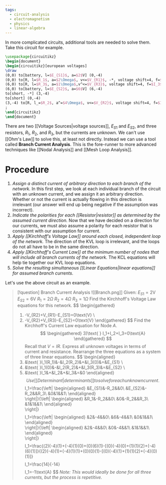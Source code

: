 ```yaml
---
tags:
  - circuit-analysis
  - electromagnetism
  - physics
  - linear-algebra
---
```

In more complicated circuits, additional tools are needed to solve them. Take this circuit for example.
```tikz
\usepackage{circuitikz}
\begin{document}
\begin{circuitikz}[european voltages]
\draw
(0,0) to[battery, l=$E_{S1}$, a=$2$V] (0,-4)
(0,0) to[R, l=$R_1$, a=$2\Omega$, v<=$V_{R1}$, -*, voltage shift=4, f=$I_1$] (3,0)
(6,0) to[R, l=$R_3$, a=$1\Omega$,v^<=$V_{R3}$, voltage shift=4, f=$I_3$] (3,0)
(6,0) to[battery, l=$E_{S2}$, a=$6$V] (6,-4)
to[short, -*] (3,-4)
to[short] (0,-4)
(3,-4) to[R, l_=$R_2$, a^=$4\Omega$, v<=$V_{R2}$, voltage shift=4, f=$I_2$] (3,0)
;
\end{circuitikz}
\end{document}
```

There are two [[Voltage Sources|voltage sources]], $E_{S1}$ and $E_{S2}$, and three resistors, $R_1$, $R_2$, and $R_3$, but the currents are unknown. We can't use [[Ohm's Law]] to solve this, at least not directly. Instead we can use a tool called **Branch Current Analysis**. This is the fore-runner to more advanced techniques like [[Nodal Analysis]] and [[Mesh Loop Analysis]].

# Procedure

1. *Assign a distinct current of arbitrary direction to each branch of the network.*
		In this first step, we look at each individual branch of the circuit with an unknown current, and we assign it an arbitrary direction. Whether or not the current is actually flowing in this direction is irrelevant (our answer will end up being negative if the assumption was incorrect).
2. *Indicate the polarities for each [[Resistor|resistor]] as determined by the assumed current direction.*
		Now that we have decided on a direction for our currents, we must also assume a polarity for each resistor that is consistent with our assumption for current.
3. *Apply [[Kirchhoff’s Voltage Law]] around each closed, independent loop of the network.*
		The direction of the KVL loop is irrelevant, and the loops do not all have to be in the same direction.
4. *Apply [[Kirchhoff's Current Law]] at the minimum number of nodes that will include all branch currents of the network.*
		The KCL equations will help tie together our KVL loop equations.
5. *Solve the resulting simultaneous [[Linear Equations|linear equations]] for assumed branch currents.*

Let's use the above circuit as an example.
> [!question] Branch Current Analysis
> ![[Branch.png]]
> Given:
> 	$E_{S1}=2\text{V}$
> 	$E_{S2}=6\text{V}$
> 	$R_1=2\Omega$
> 	$R_2=4\Omega$
> 	$R_3=1\Omega$
> Find the Kirchhoff's Voltage Law equations for this network.
> $$
> \begin{gathered}
> 	1) -V_{R2}+V_{R1}-E_{S1}=0\text{V} \\
> 	2) -V_{R2}+V_{R3}-E_{S2}=0\text{V}
\end{gathered}
> $$ 
> Find the Kirchhoff's Current Law equation for Node $A$.
> $$ 
> \begin{gathered}
> 3)\text{ } I_1+I_2+I_3=0\text{A}
\end{gathered}
> $$
> Recall that $V=IR$. Express all unknown voltages in terms of current and resistance. Rearrange the three equations as a system of three linear equations.
> $$
> \begin{aligned}
> 	1) &\text{ }I_1(R_1)&-&I_2(R_2)&+&I_3(0)&=&E_{S1} \\
> 	2) &\text{ }I_1(0)&-&I_2(R_2)&+&I_3(R_3)&=&E_{S2} \\
> 	3) &\text{ }I_1&+&I_2&+&I_3&=&0
> \end{aligned}
> $$
> Use [[Determinant|determinants]] to solve for each unknown current.
> $$
> I_1=\frac{\left|
> 	\begin{aligned}
> 		&E_{S1}&-R_2&&0\\
> 		&E_{S2}&-R_2&&R_3\\
> 		&0&1&&1\\
> 	\end{aligned}	
> 	\right|}{\left|
> 	\begin{aligned}
> 		&R_1&-R_2&&0\\
> 		&0&-R_2&&R_3\\
> 		&1&1&&1\\
> 	\end{aligned}	
> 	\right|}
> $$
> $$
> I_1=\frac{\left|
> 	\begin{aligned}
> 		&2&-4&&0\\
> 		&6&-4&&1\\
> 		&0&1&&1\\
> 	\end{aligned}	
> 	\right|}{\left|
> 	\begin{aligned}
> 		&2&-4&&0\\
> 		&0&-4&&1\\
> 		&1&1&&1\\
> 	\end{aligned}	
> 	\right|}
> $$
> $$
> 	I_1=\frac{(2)(-4)(1)+(-4)(1)(0)+(0)(6)(1)-[(0)(-4)(0)+(1)(1)(2)+(-4)(6)(1)]}{(2)(-4)(1)+(-4)(1)(1)+(0)(0)(1)-[(0)(-4)(1)+(1)(1)(2)+(-4)(0)(1)]}
> $$
> $$
> 	I_1=\frac{14}{-14}
> $$
> $$
> 	I_1=-1\text{A}
> $$
> *Note: This would ideally be done for all three currents, but the process is repetitive.*


